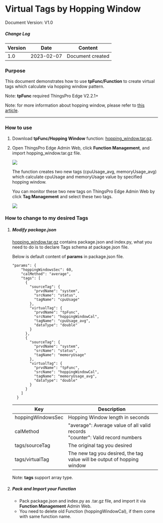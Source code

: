# Virtual Tags by Hopping Window 

Document Version: V1.0

##### Change Log

| Version | Date       | Content          |
| ------- | ---------- | ---------------- |
| 1.0     | 2023-02-07 | Document created |

### Purpose

This document demonstrates how to use **tpFunc/Function** to create virtual tags which calculate via hopping window pattern.

Note: **tpFunc** required ThingsPro Edge V2.2.1+

Note: for more information about hopping window, please refer to <a href="https://learn.microsoft.com/en-us/stream-analytics-query/hopping-window-azure-stream-analytics">this article</a>.

------

### How to use

1. Download **tpFunc/Hopping Window** function: <a href='https://github.com/TPE-TIGER/TPE2-Application-Development/blob/main/samples/tpFunc/hopping_window/hopping_window.tar.gz'>hopping_window.tar.gz</a>. 

2. Open ThingsPro Edge Admin Web, click **Function Management**, and import hopping_window.tar.gz file.

   ![](https://thingspro.blob.core.windows.net/resource/document/tpe/tpFunc_hopping_window.JPG)

   The function creates two new tags (cpuUsage_avg, memoryUsage_avg) which calculate cpuUsage and memoryUsage value by specified hopping window.

   You can monitor these two new tags on ThingsPro Edge Admin Web by click **Tag Management** and select these two tags.

   ![](https://thingspro.blob.core.windows.net/resource/document/tpe/tpFunc_hopping_window_02.JPG)

   

### How to change to my desired Tags

1. ##### Modify package.json

    <a href='https://github.com/TPE-TIGER/TPE2-Application-Development/blob/main/samples/tpFunc/hopping_window/hopping_window.tar.gz'>hopping_window.tar.gz</a> contains package.json and index.py, what you need to do is to declare Tags schema at package.json file.

   Below is default content of **params** in package.json file.

   ```
   "params": {
       "hoppingWindowsSec": 60,
       "calMethod": "average",
       "tags": [
         {
           "sourceTag": {
             "prvdName": "system",
             "srcName": "status",
             "tagName": "cpuUsage"
           },
           "virtualTag": {
             "prvdName": "tpFunc",
             "srcName": "hoppingWindowCal",
             "tagName": "cpuUsage_avg",
             "dataType": "double"
           }
         },
         {
           "sourceTag": {
             "prvdName": "system",
             "srcName": "status",
             "tagName": "memoryUsage"
           },
           "virtualTag": {
             "prvdName": "tpFunc",
             "srcName": "hoppingWindowCal",
             "tagName": "memoryUsage_avg",
             "dataType": "double"
           }
         }
       ]
     }
   ```

   | Key               | Description                                                  |
   | ----------------- | ------------------------------------------------------------ |
   | hoppingWindowsSec | Hopping Window length in seconds                             |
   | calMethod         | "average": Average value of all valid records<br />"counter": Valid record numbers |
   | tags/sourceTag    | The original tag you desired                                 |
   | tags/virtualTag   | The new tag you desired, the tag value will be output of hopping window |

   Note: **tags** support array type.

2. ##### Pack and Import your Function

   - Pack package.json and index.py as .tar.gz file, and import it via **Function Management** Admin Web.
   - You need to delete old Function (hoppingWindowCal), if them come with same function name.

